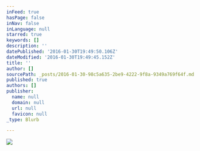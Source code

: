 ```yaml
---
inFeed: true
hasPage: false
inNav: false
inLanguage: null
starred: true
keywords: []
description: ''
datePublished: '2016-01-30T19:49:50.106Z'
dateModified: '2016-01-30T19:49:45.152Z'
title: ''
author: []
sourcePath: _posts/2016-01-30-98c5a635-2be9-4222-9f8a-9349a769f64f.md
published: true
authors: []
publisher:
  name: null
  domain: null
  url: null
  favicon: null
_type: Blurb

---
```

![](https://the-grid-user-content.s3-us-west-2.amazonaws.com/8a324c60-b227-4271-8c8b-386724e228da.JPG)
